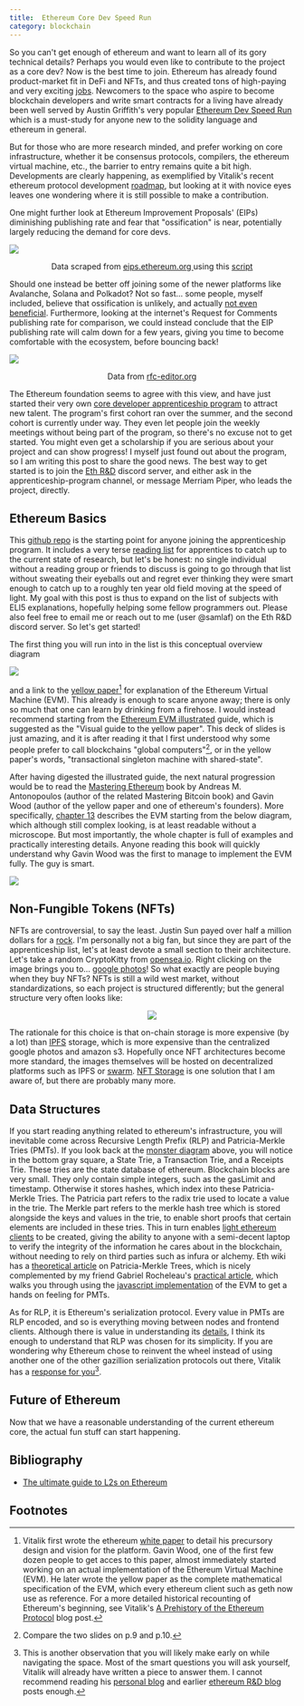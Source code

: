 ```yaml
---
title:  Ethereum Core Dev Speed Run
category: blockchain
---
```



So you can't get enough of ethereum and want to learn all of its gory technical details? Perhaps you would even like to contribute to the project as a core dev? Now is the best time to join. Ethereum has already found product-market fit in DeFi and NFTs, and thus created tons of high-paying and very exciting [jobs](https://cryptocurrencyjobs.co/). Newcomers to the space who aspire to become blockchain developers and write smart contracts for a living have already been well served by Austin Griffith's very popular [Ethereum Dev Speed Run](https://medium.com/@austin_48503/%EF%B8%8Fethereum-dev-speed-run-bd72bcba6a4c) which is a must-study for anyone new to the solidity language and ethereum in general.

But for those who are more research minded, and prefer working on core infrastructure, whether it be consensus protocols, compilers, the ethereum virtual machine, etc., the barrier to entry remains quite a bit high. Developments are clearly happening, as exemplified by Vitalik's recent ethereum protocol development [roadmap](https://twitter.com/VitalikButerin/status/1466411377107558402), but looking at it with novice eyes leaves one wondering where it is still possible to make a contribution.

One might further look at Ethereum Improvement Proposals' (EIPs) diminishing publishing rate and fear that "ossification" is near, potentially largely reducing the demand for core devs.

<p>
    <img src="/assets/ethereum-core-dev-speed-run/eips_published_per_year.png">
    <center> Data scraped from <a href="https://eips.ethereum.org/all"> eips.ethereum.org </a> using this <a href="https://gist.github.com/samlaf/8965461492d37b48b11b5e3338ef9fed"> script</a></center>
</p>

Should one instead be better off joining some of the newer platforms like Avalanche, Solana and Polkadot? Not so fast... some people, myself included, believe that ossification is unlikely, and actually [not even beneficial](https://twitter.com/LukeDashjr/status/1382905887237550081?s=20). Furthermore, looking at the internet's Request for Comments publishing rate for comparison, we could instead conclude that the EIP publishing rate will calm down for a few years, giving you time to become comfortable with the ecosystem, before bouncing back!

<p>
    <img src="/assets/ethereum-core-dev-speed-run/rfcs_published_per_year.jpg">
    <center> 
        Data from <a href="https://www.rfc-editor.org/rfcs-per-year/"> rfc-editor.org</a>
    </center>
</p>

The Ethereum foundation seems to agree with this view, and have just started their very own [core developer apprenticeship program](https://blog.ethereum.org/2021/09/06/core-dev-apprenticeship-second-cohort/) to attract new talent. The program's first cohort ran over the summer, and the second cohort is currently under way. They even let people join the weekly meetings without being part of the program, so there's no excuse not to get started. You might even get a scholarship if you are serious about your project and can show progress! I myself just found out about the program, so I am writing this post to share the good news. The best way to get started is to join the [Eth R&D](https://discord.gg/gHwU3CpH) discord server, and either ask in the apprenticeship-program channel, or message Merriam Piper, who leads the project, directly.


## Ethereum Basics

This [github repo](https://github.com/ethereum-cdap/cohort-one) is the starting point for anyone joining the apprenticeship program. It includes a very terse [reading list](https://github.com/ethereum-cdap/cohort-one/blob/master/stage-0-getting-started.md) for apprentices to catch up to the current state of research, but let's be honest: no single individual without a reading group or friends to discuss is going to go through that list without sweating their eyeballs out and regret ever thinking they were smart enough to catch up to a roughly ten year old field moving at the speed of light. My goal with this post is thus to expand on the list of subjects with ELI5 explanations, hopefully helping some fellow programmers out. Please also feel free to email me or reach out to me (user @samlaf) on the Eth R&D discord server. So let's get started!

The first thing you will run into in the list is this conceptual overview diagram

<img id="monster-diagram" src="/assets/ethereum-core-dev-speed-run/ethereum-conceptual-diagram.svg">

and a link to the [yellow paper](https://ethereum.github.io/yellowpaper/paper.pdf)[^yellow-paper] for explanation of the Ethereum Virtual Machine (EVM). This already is enough to scare anyone away; there is only so much that one can learn by drinking from a firehose. I would instead recommend starting from the [Ethereum EVM illustrated](https://takenobu-hs.github.io/downloads/ethereum_evm_illustrated.pdf) guide, which is suggested as the "Visual guide to the yellow paper". This deck of slides is just amazing, and it is after reading it that I first understood why some people prefer to call blockchains "global computers"[^chain-of-state-or-blocks], or in the yellow paper's words, "transactional singleton machine with shared-state".

<!-- ![](/assets/ethereum-core-dev-speed-run/ethereum-chain-of-blocks.svg)
![](/assets/ethereum-core-dev-speed-run/ethereum-chain-of-states.svg) -->

After having digested the illustrated guide, the next natural progression would be to read the [Mastering Ethereum](https://github.com/ethereumbook/ethereumbook) book by Andreas M. Antonopoulos (author of the related Mastering Bitcoin book) and Gavin Wood (author of the yellow paper and one of ethereum's founders). More specifically, [chapter 13](https://github.com/ethereumbook/ethereumbook/blob/develop/13evm.asciidoc) describes the EVM starting from the below diagram, which although still complex looking, is at least readable without a microscope. But most importantly, the whole chapter is full of examples and practically interesting details. Anyone reading this book will quickly understand why Gavin Wood was the first to manage to implement the EVM fully. The guy is smart.

![](/assets/ethereum-core-dev-speed-run/evm-architecture-ethereum-book.png)

## Non-Fungible Tokens (NFTs)

NFTs are controversial, to say the least. Justin Sun payed over half a million dollars for a [rock](https://twitter.com/justinsuntron/status/1429346110405890048?lang=ca). I'm personally not a big fan, but since they are part of the apprenticeship list, let's at least devote a small section to their architecture. Let's take a random CryptoKitty from [opensea.io](https://opensea.io/assets/0x06012c8cf97bead5deae237070f9587f8e7a266d/229795). Right clicking on the image brings you to... [google photos](https://lh3.googleusercontent.com/sdy97_Rs91B8taHT3DbvR7ub1aGeoTzfJ_OdK91Bn-PiQdjJArRGE1baA40RIimwaz0thLCz1reUvvlp6rJSyu6l=w600)! So what exactly are people buying when they buy NFTs? NFTs is still a wild west market, without standardizations, so each project is structured differently; but the general structure very often looks like:

<center>
<img src="/assets/ethereum-core-dev-speed-run/NFT.drawio.svg">
</center>

The rationale for this choice is that on-chain storage is more expensive (by a lot) than [IPFS](https://ipfs.io/) storage, which is more expensive than the centralized google photos and amazon s3. Hopefully once NFT architectures become more standard, the images themselves will be hosted on decentralized platforms such as IPFS or [swarm](https://www.ethswarm.org/). [NFT Storage](https://nft.storage/) is one solution that I am aware of, but there are probably many more.

## Data Structures

If you start reading anything related to ethereum's infrastructure, you will inevitable come across Recursive Length Prefix (RLP) and Patricia-Merkle Tries (PMTs). If you look back at the [monster diagram](#monster-diagram) above, you will notice in the bottom gray square, a State Trie, a Transaction Trie, and a Receipts Trie. These tries are the state database of ethereum. Blockchain blocks are very small. They only contain simple integers, such as the gasLimit and timestamp. Otherwise it stores hashes, which index into these Patricia-Merkle Tries. The Patricia part refers to the radix trie used to locate a value in the trie. The Merkle part refers to the merkle hash tree which is stored alongside the keys and values in the trie, to enable short proofs that certain elements are included in these tries. This in turn enables [light ethereum clients](https://ethereum.org/en/developers/docs/nodes-and-clients/#node-types) to be created, giving the ability to anyone with a semi-decent laptop to verify the integrity of the information he cares about in the blockchain, without needing to rely on third parties such as infura or alchemy. Eth wiki has a [theoretical article](https://eth.wiki/fundamentals/patricia-tree) on Patricia-Merkle Trees, which is nicely complemented by my friend Gabriel Rocheleau's [practical article](https://rockwaterweb.com/ethereum-merkle-patricia-trees-javascript-tutorial/), which walks you through using the [javascript implementation](https://github.com/ethereumjs/ethereumjs-monorepo) of the EVM to get a hands on feeling for PMTs.

As for RLP, it is Ethereum's serialization protocol. Every value in PMTs are RLP encoded, and so is everything moving between nodes and frontend clients. Although there is value in understanding its [details](https://eth.wiki/fundamentals/rlp), I think its enough to understand that RLP was chosen for its simplicity. If you are wondering why Ethereum chose to reinvent the wheel instead of using another one of the other gazillion serialization protocols out there, Vitalik has a [response for you](https://blog.ethereum.org/2014/02/09/why-not-just-use-x-an-instructive-example-from-bitcoin/)[^vitalik-has-an-answer].


## Future of Ethereum

Now that we have a reasonable understanding of the current ethereum core, the actual fun stuff can start happening.

## Bibliography
- [The ultimate guide to L2s on Ethereum](https://mirror.xyz/dcbuilder.eth/QX_ELJBQBm1Iq45ktPsz8pWLZN1C52DmEtH09boZuo0)

## Footnotes

[^yellow-paper]: Vitalik first wrote the ethereum [white paper](https://ethereum.org/en/whitepaper/) to detail his precursory design and vision for the platform. Gavin Wood, one of the first few dozen people to get acces to this paper, almost immediately started working on an actual implementation of the Ethereum Virtual Machine (EVM). He later wrote the yellow paper as the complete mathematical specification of the EVM, which every ethereum client such as geth now use as reference. For a more detailed historical recounting of Ethereum's beginning, see Vitalik's [A Prehistory of the Ethereum Protocol](https://vitalik.ca/general/2017/09/14/prehistory.html) blog post.

[^chain-of-state-or-blocks]: Compare the two slides on p.9 and p.10.

[^vitalik-has-an-answer]: This is another observation that you will likely make early on while navigating the space. Most of the smart questions you will ask yourself, Vitalik will already have written a piece to answer them. I cannot recommend reading his [personal blog](https://vitalik.ca/) and earlier [ethereum R&D blog](https://blog.ethereum.org/category/research-and-development/) posts enough. 